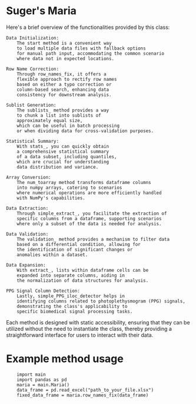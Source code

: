 # Suger's Maria

Here's a brief overview of the functionalities provided by this class:

    Data Initialization:
        The start method is a convenient way 
        to load multiple data files with fallback options
        for manual path input, accommodating the common scenario 
        where data not in expected locations.

    Row Name Correction:
        Through row_names_fix, it offers a 
        flexible approach to rectify row names 
        based on either a typo correction or 
        column-based search, enhancing data 
        consistency for downstream analysis.

    Sublist Generation: 
        The sublists_ method provides a way 
        to chunk a list into sublists of 
        approximately equal size, 
        which can be useful in batch processing 
        or when dividing data for cross-validation purposes.

    Statistical Summary: 
        With stats_, you can quickly obtain 
        a comprehensive statistical summary 
        of a data subset, including quantiles,
        which are crucial for understanding 
        data distribution and variance.

    Array Conversion:
        The num_toarray method transforms dataframe columns 
        into numpy arrays, catering to scenarios
        where numerical operations are more efficiently handled 
        with NumPy's capabilities.

    Data Extraction: 
        Through simple_extract_, you facilitate the extraction of 
        specific columns from a dataframe, supporting scenarios
        where only a subset of the data is needed for analysis.

    Data Validation: 
        The validation_ method provides a mechanism to filter data 
        based on a differential condition, allowing for 
        the identification of significant changes or 
        anomalies within a dataset.

    Data Expansion: 
        With extract_, lists within dataframe cells can be 
        expanded into separate columns, aiding in 
        the normalization of data structures for analysis.

    PPG Signal Column Detection: 
        Lastly, simple_PPG_iloc_detector helps in 
        identifying columns related to photoplethysmogram (PPG) signals, 
        demonstrating the class's applicability to 
        specific biomedical signal processing tasks.

Each method is designed with static accessibility, ensuring that they can be utilized without the need to instantiate the class, thereby providing a straightforward interface for users to interact with their data.

# Example method usage
        import main
        import pandas as pd
        maria = main.Maria()
        data_frame = pd.read_excel("path_to_your_file.xlsx")
        fixed_data_frame = maria.row_names_fix(data_frame)
